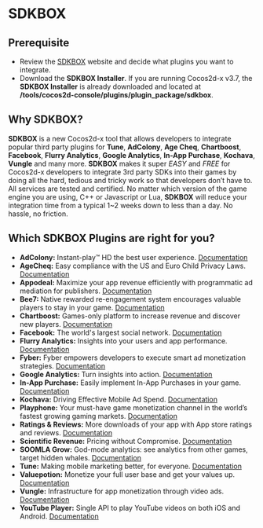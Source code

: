 # SDKBOX

## Prerequisite
* Review the [SDKBOX](http://cocos2d-x.org/sdkbox) website and decide what plugins
you want to integrate.
* Download the __SDKBOX Installer__. If you are running Cocos2d-x v3.7, the
__SDKBOX Installer__ is already downloaded and located at __<Cocos2d-x root>/tools/cocos2d-console/plugins/plugin_package/sdkbox__.

## Why SDKBOX?
__SDKBOX__ is a new Cocos2d-x tool that allows developers to integrate popular
third party plugins for __Tune__, __AdColony__, __Age Cheq__, __Chartboost__,
__Facebook__, __Flurry Analytics__, __Google Analytics__, __In-App Purchase__,
__Kochava__, __Vungle__ and many more. __SDKBOX__ makes it super *EASY* and *FREE* for
Cocos2d-x developers to integrate 3rd party SDKs into their games by doing all
the hard, tedious and tricky work so that developers don’t have to. All services
are tested and certified. No matter which version of the game engine you are using,
C++ or Javascript or Lua, __SDKBOX__ will reduce your integration time from a typical
1~2 weeks down to less than a day. No hassle, no friction.

## Which SDKBOX Plugins are right for you?
* __AdColony:__ Instant-play™ HD the best user experience. [Documentation](http://sdkbox-doc.github.io/en/plugins/adcolony/index.html)
* __AgeCheq:__ Easy compliance with the US and Euro Child Privacy Laws. [Documentation](http://sdkbox-doc.github.io/en/plugins/agecheq/index.html)
* __Appodeal:__ Maximize your app revenue efficiently with programmatic ad mediation
for publishers. [Documentation](http://sdkbox-doc.github.io/en/plugins/appodeal/index.html)
* __Bee7:__ Native rewarded re-engagement system encourages valuable players to stay in your game. [Documentation](http://sdkbox-doc.github.io/en/plugins/bee7/index.html)
* __Chartboost:__ Games-only platform to increase revenue and discover new players. [Documentation](http://sdkbox-doc.github.io/en/plugins/chartboost/index.html)
* __Facebook:__ The world's largest social network. [Documentation](http://sdkbox-doc.github.io/en/plugins/facebook/index.html)
* __Flurry Analytics:__ Insights into your users and app performance. [Documentation](http://sdkbox-doc.github.io/en/plugins/flurryanalytics/index.html)
* __Fyber:__ Fyber empowers developers to execute smart ad monetization strategies. [Documentation](http://sdkbox-doc.github.io/en/plugins/fyber/index.html)
* __Google Analytics:__ Turn insights into action. [Documentation](http://sdkbox-doc.github.io/en/plugins/googleanalytics/index.html)
* __In-App Purchase:__ Easily implement In-App Purchases in your game. [Documentation](http://sdkbox-doc.github.io/en/plugins/iap/index.html)
* __Kochava:__ Driving Effective Mobile Ad Spend. [Documentation](http://sdkbox-doc.github.io/en/plugins/kochaca/index.html)
* __Playphone:__ Your must-have game monetization channel in the world’s fastest
growing gaming markets. [Documentation](http://sdkbox-doc.github.io/en/plugins/playphone/index.html)
* __Ratings & Reviews:__ More downloads of your app with App store ratings and reviews. [Documentation](http://sdkbox-doc.github.io/en/plugins/review/index.html)
* __Scientific Revenue:__ Pricing without Compromise. [Documentation](http://sdkbox-doc.github.io/en/plugins/scientificrevenue/index.html)
* __SOOMLA Grow:__ God-mode analytics: see analytics from other games, target hidden
whales. [Documentation](http://sdkbox-doc.github.io/en/plugins/soomlagrow/index.html)
* __Tune:__ Making mobile marketing better, for everyone. [Documentation](http://sdkbox-doc.github.io/en/plugins/tune/index.html)
* __Valuepotion:__ Monetize your full user base and get your values up. [Documentation](http://sdkbox-doc.github.io/en/plugins/valupotion/index.html)
* __Vungle:__ Infrastructure for app monetization through video ads. [Documentation](http://sdkbox-doc.github.io/en/plugins/vungle/index.html)
* __YouTube Player:__ Single API to play YouTube videos on both iOS and Android. [Documentation](http://sdkbox-doc.github.io/en/plugins/youtube/index.html)
